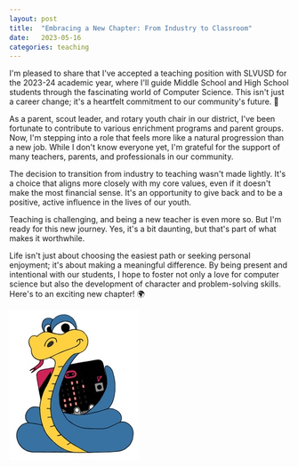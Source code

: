 ```yaml
---
layout: post
title:  "Embracing a New Chapter: From Industry to Classroom"
date:   2023-05-16
categories: teaching
---
```


I'm pleased to share that I've accepted a teaching position with SLVUSD for the 2023-24 academic year, where I'll guide Middle School and High School students through the fascinating world of Computer Science. This isn't just a career change; it's a heartfelt commitment to our community's future. 💖

As a parent, scout leader, and rotary youth chair in our district, I've been fortunate to contribute to various enrichment programs and parent groups. Now, I'm stepping into a role that feels more like a natural progression than a new job. While I don't know everyone yet, I'm grateful for the support of many teachers, parents, and professionals in our community.

The decision to transition from industry to teaching wasn't made lightly. It's a choice that aligns more closely with my core values, even if it doesn't make the most financial sense. It's an opportunity to give back and to be a positive, active influence in the lives of our youth.

Teaching is challenging, and being a new teacher is even more so. But I'm ready for this new journey. Yes, it's a bit daunting, but that's part of what makes it worthwhile.

Life isn't just about choosing the easiest path or seeking personal enjoyment; it's about making a meaningful difference. By being present and intentional with our students, I hope to foster not only a love for computer science but also the development of character and problem-solving skills. Here's to an exciting new chapter! 🌍

![microbit+python](/docs/assets/images/microbit-python.jpeg)

